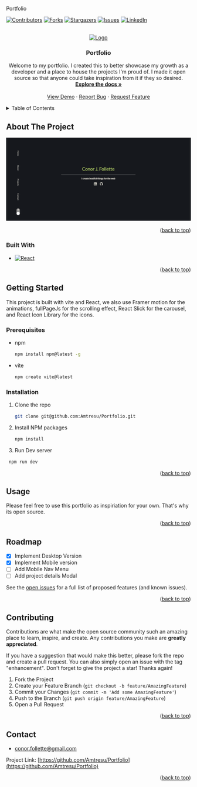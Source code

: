 <!-- Improved compatibility of back to top link: See: https://github.com/othneildrew/Best-README-Template/pull/73 -->
<a name="readme-top">Portfolio</a>
<!--
*** Thanks for checking out the Best-README-Template. If you have a suggestion
*** that would make this better, please fork the repo and create a pull request
*** or simply open an issue with the tag "enhancement".
*** Don't forget to give the project a star!
*** Thanks again! Now go create something AMAZING! :D
-->



<!-- PROJECT SHIELDS -->
<!--
*** I'm using markdown "reference style" links for readability.
*** Reference links are enclosed in brackets [ ] instead of parentheses ( ).
*** See the bottom of this document for the declaration of the reference variables
*** for contributors-url, forks-url, etc. This is an optional, concise syntax you may use.
*** https://www.markdownguide.org/basic-syntax/#reference-style-links
-->
[![Contributors][contributors-shield]][contributors-url]
[![Forks][forks-shield]][forks-url]
[![Stargazers][stars-shield]][stars-url]
[![Issues][issues-shield]][issues-url]
[![LinkedIn][linkedin-shield]][linkedin-url]


<!-- PROJECT LOGO -->
<br />
<div align="center">
  <a href="https://github.com/Amtresu/Portfolios">
    <img src="icon.ico" alt="Logo" width="80" height="80">
  </a>

<h3 align="center">Portfolio</h3>

  <p align="center">
  Welcome to my portfolio. I created this to better showcase my growth as a developer and a place to house the projects I'm proud of. I made it open source so that anyone could take inspiration from it if they so desired.
    <br />
    <a href="https://github.com/Amtresu/Portfolio"><strong>Explore the docs »</strong></a>
    <br />
    <br />
    <a href="https://github.com/Amtresu/Portfolio">View Demo</a>
    ·
    <a href="https://github.com/Amtresu/Portfolio/issues">Report Bug</a>
    ·
    <a href="https://github.com/Amtresu/Portfolio/issues">Request Feature</a>
  </p>
</div>



<!-- TABLE OF CONTENTS -->
<details>
  <summary>Table of Contents</summary>
  <ol>
    <li>
      <a href="#about-the-project">About The Project</a>
      <ul>
        <li><a href="#built-with">Built With</a></li>
      </ul>
    </li>
    <li>
      <a href="#getting-started">Getting Started</a>
      <ul>
        <li><a href="#prerequisites">Prerequisites</a></li>
        <li><a href="#installation">Installation</a></li>
      </ul>
    </li>
    <li><a href="#usage">Usage</a></li>
    <li><a href="#roadmap">Roadmap</a></li>
    <li><a href="#contributing">Contributing</a></li>
    <li><a href="#contact">Contact</a></li>
  </ol>
</details>



<!-- ABOUT THE PROJECT -->
## About The Project

[![Home Page Screenshot][product-screenshot]](https://example.com)

<p align="right">(<a href="#readme-top">back to top</a>)</p>



### Built With

* [![React][React.js]][React-url]

<p align="right">(<a href="#readme-top">back to top</a>)</p>



<!-- GETTING STARTED -->
## Getting Started

This project is built with vite and React, we also use Framer motion for the animations, fullPageJs for the scrolling effect, React Slick for the carousel, and React Icon Library for the icons.

### Prerequisites

* npm
  ```sh
  npm install npm@latest -g
  ```
* vite
  ```sh
  npm create vite@latest
  ```

### Installation


1. Clone the repo
   ```sh
   git clone git@github.com:Amtresu/Portfolio.git
   ```
2. Install NPM packages
   ```sh
   npm install
   ```
3. Run Dev server
  ```sh
   npm run dev
   ```
<p align="right">(<a href="#readme-top">back to top</a>)</p>



<!-- USAGE EXAMPLES -->
## Usage

Please feel free to use this portfolio as inspiriation for your own. That's why its open source.

<p align="right">(<a href="#readme-top">back to top</a>)</p>



<!-- ROADMAP -->
## Roadmap

- [x] Implement Desktop Version
- [x] Implement Mobile version
- [ ] Add Mobile Nav Menu
- [ ] Add project details Modal

See the [open issues](https://github.com/Amtresu/Portfolio/issues) for a full list of proposed features (and known issues).

<p align="right">(<a href="#readme-top">back to top</a>)</p>



<!-- CONTRIBUTING -->
## Contributing

Contributions are what make the open source community such an amazing place to learn, inspire, and create. Any contributions you make are **greatly appreciated**.

If you have a suggestion that would make this better, please fork the repo and create a pull request. You can also simply open an issue with the tag "enhancement".
Don't forget to give the project a star! Thanks again!

1. Fork the Project
2. Create your Feature Branch (`git checkout -b feature/AmazingFeature`)
3. Commit your Changes (`git commit -m 'Add some AmazingFeature'`)
4. Push to the Branch (`git push origin feature/AmazingFeature`)
5. Open a Pull Request

<p align="right">(<a href="#readme-top">back to top</a>)</p>


<!-- CONTACT -->
## Contact

- conor.follette@gmail.com

Project Link: [https://github.com/Amtresu/Portfolio](https://github.com/Amtresu/Portfolio)

<p align="right">(<a href="#readme-top">back to top</a>)</p>




<!-- MARKDOWN LINKS & IMAGES -->
<!-- https://www.markdownguide.org/basic-syntax/#reference-style-links -->
[contributors-shield]: https://img.shields.io/github/contributors/Amtresu/Portfolio/graphs/contributors
[contributors-url]: https://github.com/Amtresu/Portfolio/graphs/contributors
[forks-shield]: https://img.shields.io/github/forks/Amtresu/Portfolio.svg?style=for-the-badge
[forks-url]: https://github.com/Amtresu/Portfolio/network/members
[stars-shield]: https://img.shields.io/github/stars/Amtresu/Portfolio.svg?style=for-the-badge
[stars-url]: https://github.com/Amtresu/Portfolio/stargazers
[issues-shield]: https://img.shields.io/github/issues/Amtresu/Portfolio.svg?style=for-the-badge
[issues-url]: https://github.com/Amtresu/Portfolio/issues
[license-shield]: https://img.shields.io/github/license/Amtresu/Portfolio.svg?style=for-the-badge
[license-url]: https://github.com/Amtresu/Portfolio/blob/master/LICENSE.txt
[linkedin-shield]: https://img.shields.io/badge/-LinkedIn-black.svg?style=for-the-badge&logo=linkedin&colorB=555
[linkedin-url]: https://www.linkedin.com/in/conor-follette/
[product-screenshot]: ./src/assets/portfolio-screenshot.png
[Next.js]: https://img.shields.io/badge/next.js-000000?style=for-the-badge&logo=nextdotjs&logoColor=white
[Next-url]: https://nextjs.org/
[React.js]: https://img.shields.io/badge/React-20232A?style=for-the-badge&logo=react&logoColor=61DAFB
[React-url]: https://reactjs.org/
[Vue.js]: https://img.shields.io/badge/Vue.js-35495E?style=for-the-badge&logo=vuedotjs&logoColor=4FC08D
[Vue-url]: https://vuejs.org/
[Angular.io]: https://img.shields.io/badge/Angular-DD0031?style=for-the-badge&logo=angular&logoColor=white
[Angular-url]: https://angular.io/
[Svelte.dev]: https://img.shields.io/badge/Svelte-4A4A55?style=for-the-badge&logo=svelte&logoColor=FF3E00
[Svelte-url]: https://svelte.dev/
[Laravel.com]: https://img.shields.io/badge/Laravel-FF2D20?style=for-the-badge&logo=laravel&logoColor=white
[Laravel-url]: https://laravel.com
[Bootstrap.com]: https://img.shields.io/badge/Bootstrap-563D7C?style=for-the-badge&logo=bootstrap&logoColor=white
[Bootstrap-url]: https://getbootstrap.com
[JQuery.com]: https://img.shields.io/badge/jQuery-0769AD?style=for-the-badge&logo=jquery&logoColor=white
[JQuery-url]: https://jquery.com 
